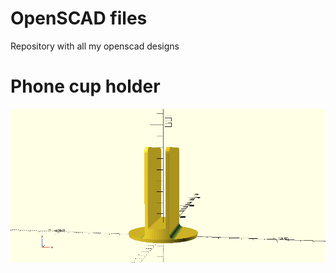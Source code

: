 # OpenSCAD files

Repository with all my openscad designs

# Phone cup holder
![phone_cup_holder](img/phone_cup_holder.png)

